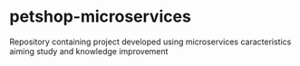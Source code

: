 # petshop-microservices
Repository containing project developed using microservices caracteristics aiming study and knowledge improvement
